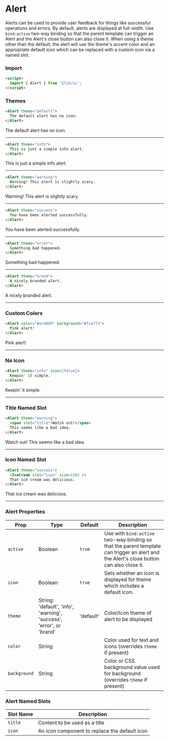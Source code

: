 <script>
	import { Alert } from '$lib/ui';
	import { IceCream } from 'lucide-svelte';
	import Default from './default.md';
	import Info from './info.md';
	import Warning from './warning.md';
	import Success from './success.md';
	import Error from './error.md';
	import Brand from './brand.md';
	import Color from './color.md';
	import NoIcon from './no-icon.md';
	import WithTitle from './with-title.md';
	import WithIcon from './with-icon.md';
</script>

# Alert
Alerts can be used to provide user feedback for things like successful operations and errors. By default, alerts are
displayed at full-width. Use `bind:active` two-way binding so that the parent template can trigger an Alert and the
Alert's close button can also close it. When using a theme other than the default, the alert will use the theme's accent
color and an appropriate default icon which can be replaced with a custom icon via a named slot.

### Import

```html
<script>
  import { Alert } from '$lib/ui';
</script>
```

### Themes

```html
<Alert theme="default">
  The default alert has no icon.
</Alert>
```
<Alert theme="default">The default alert has no icon.</Alert>

---

```html
<Alert theme="info">
  This is just a simple info alert.
</Alert>
```
<Alert theme="info">This is just a simple info alert.</Alert>

---

```html
<Alert theme="warning">
  Warning! This alert is slightly scary.
</Alert>
```
<Alert theme="warning">Warning! This alert is slightly scary.</Alert>

---
```html
<Alert theme="success">
  You have been alerted successfully.
</Alert>
```
<Alert theme="success">You have been alerted successfully.</Alert>

---

```html
<Alert theme="error">
  Something bad happened.
</Alert>
```
<Alert theme="error">Something bad happened.</Alert>

---

```html
<Alert theme="brand">
  A nicely branded alert.
</Alert>
```
<Alert theme="brand">A nicely branded alert.</Alert>

---

### Custom Colors

```html
<Alert color="#ec4899" background="#fce7f3">
  Pink alert!
</Alert>
```
<Alert color="#ec4899" background="#fce7f3">Pink alert!</Alert>

---

### No Icon

```html
<Alert theme="info" icon={false}>
  Keepin' it simple.
</Alert>
```
<Alert theme="info" icon={false}>Keepin' it simple.</Alert>

---

### Title Named Slot

```html
<Alert theme="warning">
  <span slot="title">Watch out!</span>
  This seems like a bad idea.
</Alert>
```
<Alert theme="warning">
	<span slot="title">Watch out!</span>
	This seems like a bad idea.
</Alert>

---

### Icon Named Slot
  
```html
<Alert theme="success">
  <IceCream slot="icon" size={26} />
  That ice cream was delicious.
</Alert>
```
<Alert theme="success">
	<IceCream slot="icon" size={26} />
	That ice cream was delicious.
</Alert>

---

<!-- Properties Table -->
<h3>Alert Properties</h3>
<table class="w-full">
	<thead class="text-left">
		<tr>
			<th>Prop</th>
			<th>Type</th>
			<th>Default</th>
			<th>Description</th>
		</tr>
	</thead>
	<tbody>
		<tr>
			<td><code>active</code></td>
			<td>Boolean</td>
			<td><code>true</code></td>
			<td
				>Use with <code>bind:active</code> two-way binding so that the parent template can trigger an
				alert and the Alert's close button can also close it.</td
			>
		</tr>
		<tr>
			<td><code>icon</code></td>
			<td>Boolean</td>
			<td><code>true</code></td>
			<td>Sets whether an icon is displayed for theme which includes a default icon.</td>
		</tr>
		<tr>
			<td><code>theme</code></td>
			<td>String: 'default', 'info', 'warning', 'success', 'error', or 'brand'</td>
			<td>'default'</td>
			<td>Color/Icon theme of alert to be displayed</td>
		</tr>
		<tr>
			<td><code>color</code></td>
			<td>String</td>
			<td>&nbsp;</td>
			<td>Color used for text and icons (overrides <code>theme</code> if present)</td>
		</tr>
		<tr>
			<td><code>background</code></td>
			<td>String</td>
			<td>&nbsp;</td>
			<td
				>Color or CSS background value used for background (overrides <code>theme</code> if present)</td
			>
		</tr>
	</tbody>
</table>

<!-- Named Slots Table -->
<h3>Alert Named Slots</h3>
<table class="w-full">
	<thead class="text-left">
		<tr>
			<th>Slot Name</th>
			<th>Description</th>
		</tr>
	</thead>
	<tbody>
		<tr>
			<td><code>title</code></td>
			<td>Content to be used as a title</td>
		</tr>
		<tr>
			<td><code>icon</code></td>
			<td>An icon component to replace the default icon </td>
		</tr>
	</tbody>
</table>
